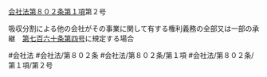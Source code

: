 [会社法第８０２条第１項](会社法＿＿＿＿第８０２条第１項)第２号

吸収分割による他の会社がその事業に関して有する権利義務の全部又は一部の承継　[第七百六十条](会社法＿＿＿＿第７６０条)[第四号](会社法＿＿＿＿第８０２条第１項第４号)に規定する場合


#会社法
#会社法/第８０２条
#会社法/第８０２条/第１項
#会社法/第８０２条/第１項/第２号
